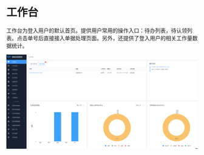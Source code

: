 # 工作台

工作台为登入用户的默认首页。提供用户常用的操作入口：待办列表，待认领列表。点击单号后直接接入单据处理页面。另外，还提供了登入用户的相关工作量数据统计。

![-w2020](../assets/3.gif)
